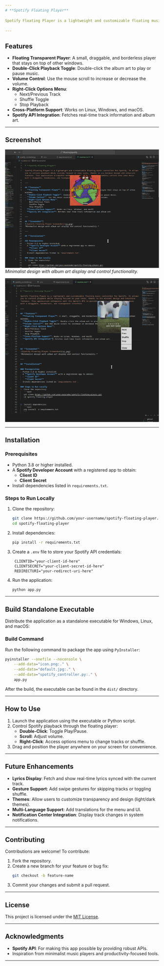 ```yaml
---
# **Spotify Floating Player**

Spotify Floating Player is a lightweight and customizable floating music controller for Spotify. It allows you to control playback while staying focused on your tasks, thanks to its minimal design and intuitive features. This application integrates with the Spotify API to provide seamless control over your music with a draggable, borderless, and transparent interface.

---
```


## **Features**
- **Floating Transparent Player**: A small, draggable, and borderless player that stays on top of other windows.
- **Double-Click Playback Toggle**: Double-click the album art to play or pause music.
- **Volume Control**: Use the mouse scroll to increase or decrease the volume.
- **Right-Click Options Menu**:
  - Next/Previous Track
  - Shuffle Toggle
  - Stop Playback
- **Cross-Platform Support**: Works on Linux, Windows, and macOS.
- **Spotify API Integration**: Fetches real-time track information and album art.

---

## **Screenshot**
![Spotify Floating Player Screenshot](ss.png)  
*Minimalist design with album art display and control functionality.*

![Spotify Floating Player Menu](sss.png)  

---

## **Installation**

### Prerequisites
- Python 3.8 or higher installed.
- A **Spotify Developer Account** with a registered app to obtain:
  - **Client ID**
  - **Client Secret**
- Install dependencies listed in `requirements.txt`.

### Steps to Run Locally
1. Clone the repository:
   ```bash
   git clone https://github.com/your-username/spotify-floating-player.git
   cd spotify-floating-player
   ```

2. Install dependencies:
   ```bash
   pip install -r requirements.txt
   ```

3. Create a `.env` file to store your Spotify API credentials:
   ```env
    CLIENTID="your-client-id-here"
    CLIENTSECRET="your-client-secret-id-here"
    REDIRECTURI="your-redirect-uri-here"
   ```

4. Run the application:
   ```bash
   python app.py
   ```

---

## **Build Standalone Executable**
Distribute the application as a standalone executable for Windows, Linux, and macOS:

### Build Command
Run the following command to package the app using `PyInstaller`:
```bash
pyinstaller --onefile --noconsole \
    --add-data="icon.png:." \
    --add-data="default.jpg:." \
    --add-data="spotify_controller.py:." \
    app.py
```

After the build, the executable can be found in the `dist/` directory.

---

## **How to Use**
1. Launch the application using the executable or Python script.
2. Control Spotify playback through the floating player:
   - **Double-Click**: Toggle Play/Pause.
   - **Scroll**: Adjust volume.
   - **Right-Click**: Access options menu to change tracks or shuffle.
3. Drag and position the player anywhere on your screen for convenience.

---

## **Future Enhancements**
- **Lyrics Display**: Fetch and show real-time lyrics synced with the current track.
- **Gesture Support**: Add swipe gestures for skipping tracks or toggling shuffle.
- **Themes**: Allow users to customize transparency and design (light/dark themes).
- **Multi-Language Support**: Add translations for the menu and UI.
- **Notification Center Integration**: Display track changes in system notifications.

---

## **Contributing**
Contributions are welcome! To contribute:
1. Fork the repository.
2. Create a new branch for your feature or bug fix:
   ```bash
   git checkout -b feature-name
   ```
3. Commit your changes and submit a pull request.

---

## **License**
This project is licensed under the [MIT License](LICENSE).

---

## **Acknowledgments**
- **Spotify API**: For making this app possible by providing robust APIs.
- Inspiration from minimalist music players and productivity-focused tools.

---